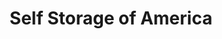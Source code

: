 ---
title: "Self Storage of America"
url: /grand-junction/self-storage-of-america/
shop: storage rental
---